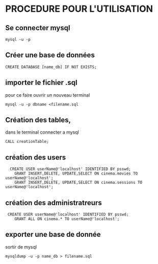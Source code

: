 # PROCEDURE POUR L'UTILISATION 

## Se connecter mysql 
```
mysql -u -p 
```

## Créer une base de données 
```
CREATE DATABASE [name_db] IF NOT EXISTS;
```
## importer le fichier .sql
pour ce faire ouvrir un nouveau terminal
```
mysql -u -p dbname <filename.sql
```
## Création des tables, 
dans le terminal connecter a mysql
```
CALL creationTable;

```
## création des  users 

```
  CREATE USER userName@'localhost' IDENTIFIED BY psswd;
    GRANT INSERT,DELETE, UPDATE,SELECT ON cinema.movies TO userName@'localhost';
    GRANT INSERT,DELETE, UPDATE,SELECT ON cinema.sessions TO userName@'localhost';
```
## création des administratreurs
```
 CREATE USER userName@'localhost' IDENTIFIED BY psswd;
    GRANT ALL ON cinema.* TO userName@'localhost';
```
## exporter une base de donnée 
sortir de mysql 
```
mysqldump -u -p name_db > filename.sql
```